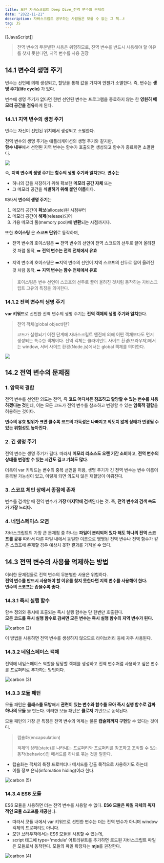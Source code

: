 ```yaml
---
title: 모던 자바스크립트 Deep Dive_전역 변수의 문제점
date: "2022-11-21"
description: 자바스크립트 공부하는 사람들은 모를 수 없는 그 책..❗️
tag: JS
---
```

[[JavaScript]]

> 전역 변수의 무분별한 사용은 위험하므로, 젼역 변수를 반드시 사용해야 할 이유를 찾지 못한다면, 지역 변수를 사용 권장

## 14.1 변수의 생명 주기

변수는 선언에 의해 생성되고, 할당을 통해 값을 가지며 언젠가 소멸한다.
즉, 변수는 **생명 주기(life cycle)** 가 있다.

변수에 생명 주기가 없다면 한번 선언된 변수는 프로그램을 종료하지 않는 한 **영원히 메모리 공간을 점유**하게 된다.

### 14.1.1 지역 변수의 생명 주기

변수는 자신이 선언된 위치에서 생성되고 소멸한다.

전역 변수의 생명 주기는 애플리케이션의 생명 주기와 같지만,  
**함수 내부**에서 선언된 지역 변수는 함수가 호출되면 생성되고 함수가 종료하면 소멸한다.

![](https://velog.velcdn.com/images/hoho_0815/post/20fa94cd-39b4-4d77-a3b4-117b210c63d3/image.png)

즉, **지역 변수의 생명 주기는 함수의 생명 주기와 일치**한다. **변수는**

-   하나의 값을 저장하기 위해 확보한 **메모리 공간 자체** 또는
-   그 메모리 공간을 **식별하기 위해 붙인 이름**이다.

따라서 **변수의 생명 주기**는

1. 메모리 공간이 **확보**(allocate)된 시점부터
2. 메모리 공간이 **해제**(release)되어
3. 가용 메모리 풀(memory pool)에 **반환**되는 시점까지다.

또한 **호이스팅** 은 **스코프 단위**로 동작하며,

-   전역 변수의 호이스팅은
    ➡️ 전역 변수의 선언이 전역 스코프의 선두로 끌어 올려진 것 처럼 동작,
    ➡️ **전역 변수는 전역 전체에서 유효**

-   지역 변수의 호이스팅은
    ➡️지역 변수의 선언이 지역 스코프의 선두로 끌어 올려진 것 처럼 동작,
    ➡️ **지역 변수는 함수 전체에서 유효**

> 호이스팅은 변수 선언이 스코프의 선두로 끌어 올려진 것처럼 동작하는 자바스크립트 고유의 특징을 의미한다.

### 14.1.2 전역 변수의 생명 주기

**var 키워드**로 선언한 전역 변수의 생명 주기는 **전역 객체의 생명 주기와 일치**한다.

> 전역 객체(global object)란?
>
> 코드가 실행되기 이전 단계에 자바스크립트 엔진에 의해 어떤 객체보다도 먼저 생성되는 특수한 객체이다. 전역 객체는 클라이언트 사이드 환경(브라우저)에서는 window, 서버 사이드 환경(Node.js)에서는 global 객체를 의미한다.

![](https://velog.velcdn.com/images/hoho_0815/post/88f775dc-83d3-4bfe-97d6-b8fff7433741/image.png)

## 14.2 전역 변수의 문제점

### **1\. 암묵적 결합**

전역 변수를 선언한 의도는 전역, 즉 **코드 어디서든 참조하고 할당할 수 있는 변수를 사용하겠다는 것**인데, 이는 모든 코드가 전역 변수를 참조하고 변경할 수 있는 **암묵적 결합**을 허용하는 것이다.

**변수의 유효 범위가 크면 클수록 코드의 가독성은 나빠지고 의도치 않게 상태가 변경될 수 있는 위험성도 높아진다.**

### **2\. 긴 생명 주기**

전역 변수는 생명 주기가 길다. 따라서 **메모리 리소스도 오랜 기간 소비**하고, **전역 변수의 상태를 변경할 수 있는 시간도 길고 기회도 많다**.

더욱이 var 키워드는 변수의 중복 선언을 허용, 생명 주기가 긴 전역 변수는 변수 이름이 중복될 가능성이 있고, 이렇게 되면 의도치 않은 재할당이 이뤄진다.

### **3.** **스코프 체인 상에서 종점에 존재**

변수를 검색할 때 전역 변수가 **가장 마지막에 검색**된다는 것. 즉, **전역 변수의 검색 속도가 가장 느리다.**

### **4.** **네임스페이스 오염**

자바스크립트의 가장 큰 문제점 중 하나는 **파일이 분리되어 있다 해도 하나의 전역 스코프를 공유**
따라서 다른 파일 내에서 동일한 이름으로 명명된 전역 변수나 전역 함수가 같은 스코프에 존재할 경우 예상치 못한 결과를 가져올 수 있다.

## 14.3 전역 변수의 사용을 억제하는 방법

이러한 문제점들로 전역 변수의 무분별한 사용은 위험하다.  
**전역 변수를 반드시 사용해야 할 이유를 찾지 못한다면 지역 변수를 사용해야 한다.  
변수의 스코프는 좁을수록 좋다.**

### 14.3.1 즉시 실행 함수

함수 정의와 동시에 호출되는 즉시 실행 함수는 단 한번만 호출된다.  
**모든 코드를 즉시 실행 함수로 감싸면 모든 변수는 즉시 실행 함수의 지역 변수가 된다.**

![carbon (2)](https://user-images.githubusercontent.com/87301268/225514826-5d123f15-66b8-4f34-8021-76611dbac5b7.png)

이 방법을 사용하면 전역 변수를 생성하지 않으므로 라이브러리 등에 자주 사용된다.

### 14.3.2 네임스페이스 객체

전역에 네임스페이스 역할을 담당할 객체를 생성하고 전역 변수처럼 사용하고 싶은 변수를 프로퍼티로 추가하는 방법이다.

![carbon (3)](https://user-images.githubusercontent.com/87301268/225514831-531099eb-1d71-4752-bb55-e3cace59f9e9.png)

### 14.3.3 모듈 패턴

모듈 패턴은 **클래스를 모방**해서 **관련이 있는 변수와 함수를 모아 즉시 실행 함수로 감싸 하나의 모듈** 을 만든다. 이러한 모듈 패턴은 **클로저** 기반으로 동작된다.

모듈 패턴의 가장 큰 특징은 전역 변수의 억제는 물론 **캡술화까지 구현**할 수 있다는 것이다.

> 캡슐화(encapsulation)
>
> 객체의 상태(state)를 나타내는 프로퍼티와 프로퍼티를 참조하고 조작할 수 있는 동작(behavior)인 메서드를 하나로 묶는 것을 말한다.

-   캡슐화는 객체의 특정 프로퍼티나 메서드를 감출 목적으로 사용하기도 하는데
-   이를 정보 은닉(infomation hiding)이라 한다.

![carbon (5)](https://user-images.githubusercontent.com/87301268/225517159-7e151885-29f7-4864-93d0-183f20ef0901.png)

### 14.3.4 ES6 모듈

ES6 모듈을 사용하면 더는 전역 변수를 사용할 수 없다. **ES6 모듈은 파일 자체의 독자적인 모듈 스코프를 제공**한다.

-   따라서 모듈 내에서 var 키워드로 선언한 변수는 더는 전역 변수가 아니며 window 객체의 프로퍼티도 아니다.
-   모던 브라우저에서는 ES6 모듈을 사용할 수 있는데,
-   script 태그에 type='module' 어트리뷰트를 추가하면 로드된 자바스크립트 파일은 모듈로서 동작한다. 모듈의 파일 확장자는 **mjs**를 권장한다.

![carbon (4)](https://user-images.githubusercontent.com/87301268/225514834-1676c9e1-487b-4005-b0cd-31bcb753784a.png)
